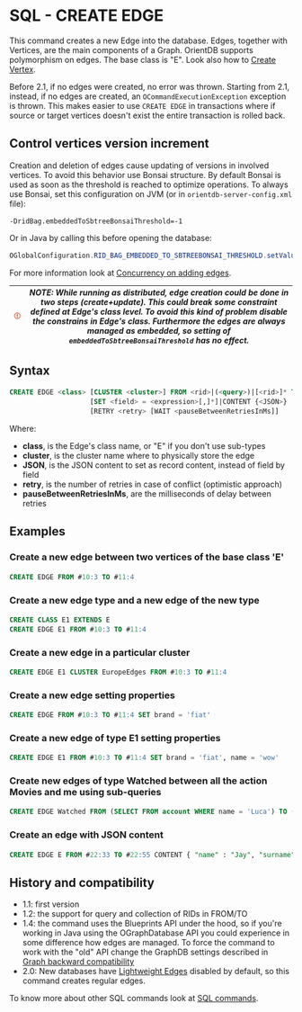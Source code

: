 # SQL - CREATE EDGE

This command creates a new Edge into the database. Edges, together with Vertices, are the main components of a Graph. OrientDB supports polymorphism on edges. The base class is "E". Look also how to [Create Vertex](SQL-Create-Vertex.md). 

Before 2.1, if no edges were created, no error was thrown. Starting from 2.1, instead, if no edges are created, an `OCommandExecutionException` exception is thrown. This makes easier to use `CREATE EDGE` in transactions where if source or target vertices doesn't exist the entire transaction is rolled back.

## Control vertices version increment
Creation and deletion of edges cause updating of versions in involved vertices. To avoid this behavior use Bonsai structure. By default Bonsai is used as soon as the threshold is reached to optimize operations. To always use Bonsai, set this configuration on JVM (or in `orientdb-server-config.xml` file): 

```
-DridBag.embeddedToSbtreeBonsaiThreshold=-1
``` 
Or in Java by calling this before opening the database:

```java
OGlobalConfiguration.RID_BAG_EMBEDDED_TO_SBTREEBONSAI_THRESHOLD.setValue(-1);
```

For more information look at [Concurrency on adding edges](Concurrency.md#concurrency-on-adding-edges).

| ![NOTE](images/warning.png) | _NOTE: While running as distributed, edge creation could be done in two steps (create+update). This could break some constraint defined at Edge's class level. To avoid this kind of problem disable the constrains in Edge's class. Furthermore the edges are always managed as embedded, so setting of `embeddedToSbtreeBonsaiThreshold` has no effect._ |
|----|----|

## Syntax

```sql
CREATE EDGE <class> [CLUSTER <cluster>] FROM <rid>|(<query>)|[<rid>]* TO <rid>|(<query>)|[<rid>]*
                    [SET <field> = <expression>[,]*]|CONTENT {<JSON>}
                    [RETRY <retry> [WAIT <pauseBetweenRetriesInMs]]
```

Where:
- **class**, is the Edge's class name, or "E" if you don't use sub-types
- **cluster**, is the cluster name where to physically store the edge
- **JSON**, is the JSON content to set as record content, instead of field by field
- **retry**, is the number of retries in case of conflict (optimistic approach)
- **pauseBetweenRetriesInMs**, are the milliseconds of delay between retries

## Examples

### Create a new edge between two vertices of the base class 'E'

```sql
CREATE EDGE FROM #10:3 TO #11:4
```

### Create a new edge type and a new edge of the new type

```sql
CREATE CLASS E1 EXTENDS E
CREATE EDGE E1 FROM #10:3 TO #11:4
```

### Create a new edge in a particular cluster

```sql
CREATE EDGE E1 CLUSTER EuropeEdges FROM #10:3 TO #11:4
```

### Create a new edge setting properties

```sql
CREATE EDGE FROM #10:3 TO #11:4 SET brand = 'fiat'
```

### Create a new edge of type E1 setting properties

```sql
CREATE EDGE E1 FROM #10:3 TO #11:4 SET brand = 'fiat', name = 'wow'
```
### Create new edges of type Watched between all the action Movies and me using sub-queries

```sql
CREATE EDGE Watched FROM (SELECT FROM account WHERE name = 'Luca') TO (SELECT FROM movies WHERE type.name = 'action')
```

### Create an edge with JSON content
```sql
CREATE EDGE E FROM #22:33 TO #22:55 CONTENT { "name" : "Jay", "surname" : "Miner" }
```


## History and compatibility

- 1.1: first version
- 1.2: the support for query and collection of RIDs in FROM/TO
- 1.4: the command uses the Blueprints API under the hood, so if you're working in Java using the OGraphDatabase API you could experience in some difference how edges are managed. To force the command to work with the "old" API change the GraphDB settings described in [Graph backward compatibility](SQL-Alter-Database.md#use-graphdb-created-with-releases-before-14)
- 2.0: New databases have [Lightweight Edges](Lightweight-Edges.md) disabled by default, so this command creates regular edges.


To know more about other SQL commands look at [SQL commands](SQL.md).
